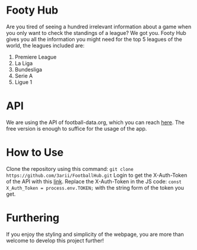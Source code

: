 # Footy Hub

Are you tired of seeing a hundred irrelevant information about a game when you only want to check the standings of a league? We got you. Footy Hub gives you all the information you might need for the top 5 leagues of the world, the leagues included are:

1. Premiere League
2. La Liga
3. Bundesliga
4. Serie A
5. Ligue 1

# API

We are using the API of football-data.org, which you can reach [here](https://www.football-data.org/documentation/quickstart). The free version is enough to suffice for the usage of the app.

# How to Use

Clone the repository using this command:
`git clone https://github.com/3arii/FootballHub.git`
Login to get the X-Auth-Token of the API with this [link](https://www.football-data.org/documentation/quickstart).
Replace the X-Auth-Token in the JS code:
`const X_Auth_Token = process.env.TOKEN;`
with the string form of the token you get.

# Furthering

If you enjoy the styling and simplicity of the webpage, you are more than welcome to develop this project further!
